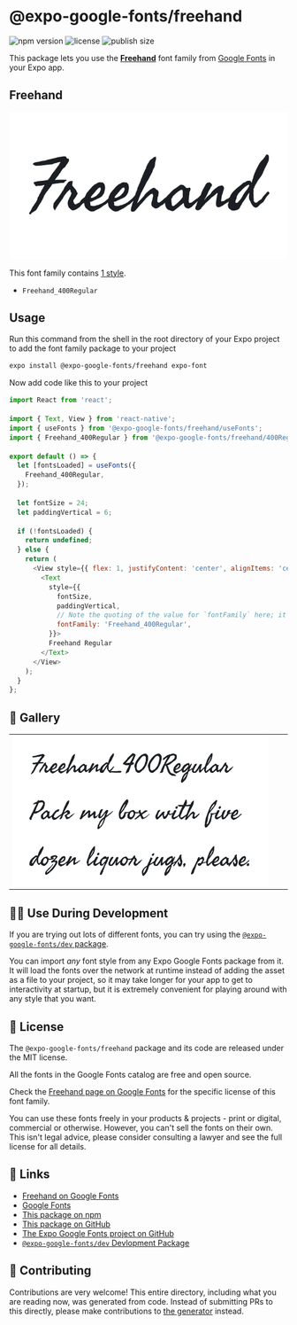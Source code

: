 # @expo-google-fonts/freehand

![npm version](https://flat.badgen.net/npm/v/@expo-google-fonts/freehand)
![license](https://flat.badgen.net/github/license/expo/google-fonts)
![publish size](https://flat.badgen.net/packagephobia/install/@expo-google-fonts/freehand)

This package lets you use the [**Freehand**](https://fonts.google.com/specimen/Freehand) font family from [Google Fonts](https://fonts.google.com/) in your Expo app.

## Freehand

![Freehand](./font-family.png)

This font family contains [1 style](#-gallery).

- `Freehand_400Regular`

## Usage

Run this command from the shell in the root directory of your Expo project to add the font family package to your project
```sh
expo install @expo-google-fonts/freehand expo-font
```

Now add code like this to your project
```js
import React from 'react';

import { Text, View } from 'react-native';
import { useFonts } from '@expo-google-fonts/freehand/useFonts';
import { Freehand_400Regular } from '@expo-google-fonts/freehand/400Regular';

export default () => {
  let [fontsLoaded] = useFonts({
    Freehand_400Regular,
  });

  let fontSize = 24;
  let paddingVertical = 6;

  if (!fontsLoaded) {
    return undefined;
  } else {
    return (
      <View style={{ flex: 1, justifyContent: 'center', alignItems: 'center' }}>
        <Text
          style={{
            fontSize,
            paddingVertical,
            // Note the quoting of the value for `fontFamily` here; it expects a string!
            fontFamily: 'Freehand_400Regular',
          }}>
          Freehand Regular
        </Text>
      </View>
    );
  }
};

```

## 🔡 Gallery


||||
|-|-|-|
|![Freehand_400Regular](./Freehand_400Regular.ttf.png)||||


## 👩‍💻 Use During Development

If you are trying out lots of different fonts, you can try using the [`@expo-google-fonts/dev` package](https://github.com/expo/google-fonts/tree/master/font-packages/dev#readme).

You can import *any* font style from any Expo Google Fonts package from it. It will load the fonts
over the network at runtime instead of adding the asset as a file to your project, so it may take longer
for your app to get to interactivity at startup, but it is extremely convenient
for playing around with any style that you want.

## 📖 License

The `@expo-google-fonts/freehand` package and its code are released under the MIT license.

All the fonts in the Google Fonts catalog are free and open source.

Check the [Freehand page on Google Fonts](https://fonts.google.com/specimen/Freehand) for the specific license of this font family.

You can use these fonts freely in your products & projects - print or digital, commercial or otherwise. However, you can't sell the fonts on their own. This isn't legal advice, please consider consulting a lawyer and see the full license for all details.

## 🔗 Links

- [Freehand on Google Fonts](https://fonts.google.com/specimen/Freehand)
- [Google Fonts](https://fonts.google.com/)
- [This package on npm](https://www.npmjs.com/package/@expo-google-fonts/freehand)
- [This package on GitHub](https://github.com/expo/google-fonts/tree/master/font-packages/freehand)
- [The Expo Google Fonts project on GitHub](https://github.com/expo/google-fonts)
- [`@expo-google-fonts/dev` Devlopment Package](https://github.com/expo/google-fonts/tree/master/font-packages/dev)

## 🤝 Contributing

Contributions are very welcome! This entire directory, including what you are reading now, was generated from code. Instead of submitting PRs to this directly, please make contributions to [the generator](https://github.com/expo/google-fonts/tree/master/packages/generator) instead.
